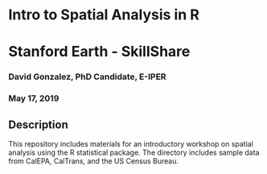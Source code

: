 # Intro to Spatial Analysis in R
# Stanford Earth - SkillShare

### David Gonzalez, PhD Candidate, E-IPER
### May 17, 2019

## Description
This repository includes materials for an introductory workshop on spatial analysis using the R statistical package. The directory includes sample data from CalEPA, CalTrans, and the US Census Bureau.
